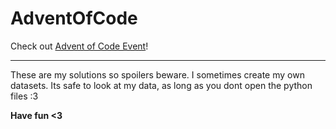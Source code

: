 # AdventOfCode
Check out [Advent of Code Event](adventofcode.com)!
___
These are my solutions so spoilers beware.
I sometimes create my own datasets. Its safe to look at my data,
as long as you dont open the python files :3

__Have fun <3__
